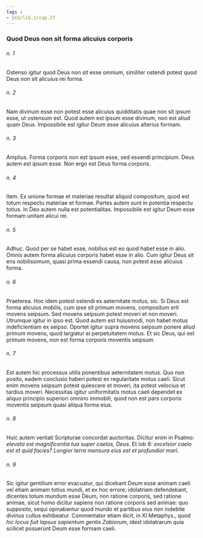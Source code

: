 ```yaml
---
tags : 
- SCG/lib.1/cap.27
---
```


### Quod Deus non sit forma alicuius corporis

###### n. 1
Ostenso igitur quod Deus non sit esse omnium, similiter ostendi potest quod Deus non sit alicuius rei forma.

###### n. 2
Nam divinum esse non potest esse alicuius quidditatis quae non sit ipsum esse, ut ostensum est. Quod autem est ipsum esse divinum, non est aliud quam Deus. Impossibile est igitur Deum esse alicuius alterius formam.

###### n. 3
Amplius. Forma corporis non est ipsum esse, sed essendi principium. Deus autem est ipsum esse. Non ergo est Deus forma corporis.

###### n. 4
Item. Ex unione formae et materiae resultat aliquid compositum, quod est totum respectu materiae et formae. Partes autem sunt in potentia respectu totius. In Deo autem nulla est potentialitas. Impossibile est igitur Deum esse formam unitam alicui rei.

###### n. 5
Adhuc. Quod per se habet esse, nobilius est eo quod habet esse in alio. Omnis autem forma alicuius corporis habet esse in alio. Cum igitur Deus sit ens nobilissimum, quasi prima essendi causa, non potest esse alicuius forma.

###### n. 6
Praeterea. Hoc idem potest ostendi ex aeternitate motus, sic. Si Deus est forma alicuius mobilis, cum ipse sit primum movens, compositum erit movens seipsum. Sed movens seipsum potest moveri et non moveri. Utrumque igitur in ipso est. Quod autem est huiusmodi, non habet motus indeficientiam ex seipso. Oportet igitur supra movens seipsum ponere aliud primum movens, quod largiatur ei perpetuitatem motus. Et sic Deus, qui est primum movens, non est forma corporis moventis seipsum.

###### n. 7
Est autem hic processus utilis ponentibus aeternitatem motus. Quo non posito, eadem conclusio haberi potest ex regularitate motus caeli. Sicut enim movens seipsum potest quiescere et moveri, ita potest velocius et tardius moveri. Necessitas igitur uniformitatis motus caeli dependet ex aliquo principio superiori omnino immobili, quod non est pars corporis moventis seipsum quasi aliqua forma eius.

###### n. 8
Huic autem veritati Scripturae concordat auctoritas. Dicitur enim in Psalmo: *elevata est magnificentia tua super caelos, Deus*. Et Iob 8: *excelsior caelo est et quid facies? Longior terra mensura eius est et profundior mari*.

###### n. 9
Sic igitur gentilium error evacuatur, qui dicebant Deum esse animam caeli vel etiam animam totius mundi, et ex hoc errore, idolatriam defendebant, dicentes totum mundum esse Deum, non ratione corporis, sed ratione animae, sicut homo dicitur sapiens non ratione corporis sed animae: quo supposito, sequi opinabantur quod mundo et partibus eius non indebite divinus cultus exhibeatur. Commentator etiam dicit, in XI Metaphys., quod *hic locus fuit lapsus sapientum gentis Zabiorum*, idest idolatrarum quia scilicet posuerunt Deum esse formam caeli.

